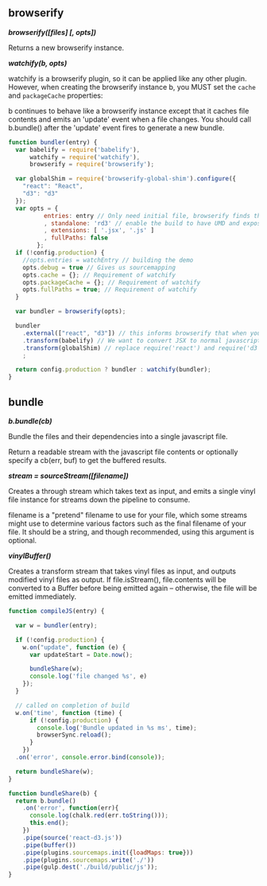 browserify
---
***browserify([files] [, opts])***

Returns a new browserify instance.

***watchify(b, opts)***

watchify is a browserify plugin, so it can be applied like any other plugin. However, when creating the browserify instance b, you MUST set the `cache` and `packageCache` properties:

b continues to behave like a browserify instance except that it caches file contents and emits an 'update' event when a file changes. You should call b.bundle() after the 'update' event fires to generate a new bundle. 

```js
function bundler(entry) {
  var babelify = require('babelify'),
      watchify = require('watchify'),
      browserify = require('browserify');

  var globalShim = require('browserify-global-shim').configure({
    "react": "React",
    "d3": "d3"
  });
  var opts = {
          entries: entry // Only need initial file, browserify finds the deps
          , standalone: 'rd3' // enable the build to have UMD and expose window.rsc if no module system is used
          , extensions: [ '.jsx', '.js' ]
          , fullPaths: false
        };
  if (!config.production) {
    //opts.entries = watchEntry // building the demo
    opts.debug = true // Gives us sourcemapping
    opts.cache = {}; // Requirement of watchify
    opts.packageCache = {}; // Requirement of watchify
    opts.fullPaths = true; // Requirement of watchify
  }

  var bundler = browserify(opts);

  bundler
    .external(["react", "d3"]) // this informs browserify that when you see require("react") or require("d3") it will be available, trust me
    .transform(babelify) // We want to convert JSX to normal javascript
    .transform(globalShim) // replace require('react') and require('d3') with (window.React) and (window.d3)
    ;

  return config.production ? bundler : watchify(bundler);
}
```
bundle
---
***b.bundle(cb)***

Bundle the files and their dependencies into a single javascript file.

Return a readable stream with the javascript file contents or optionally specify a cb(err, buf) to get the buffered results.

***stream = sourceStream([filename])***

Creates a through stream which takes text as input, and emits a single vinyl file instance for streams down the pipeline to consume.

filename is a "pretend" filename to use for your file, which some streams might use to determine various factors such as the final filename of your file. It should be a string, and though recommended, using this argument is optional.

***vinylBuffer()***

Creates a transform stream that takes vinyl files as input, and outputs modified vinyl files as output. If file.isStream(), file.contents will be converted to a Buffer before being emitted again – otherwise, the file will be emitted immediately.

```js
function compileJS(entry) {

  var w = bundler(entry);

  if (!config.production) {
    w.on("update", function (e) {
      var updateStart = Date.now();

      bundleShare(w);
      console.log('file changed %s', e)
    });
  }

  // called on completion of build
  w.on('time', function (time) {
      if (!config.production) {
        console.log('Bundle updated in %s ms', time);
        browserSync.reload();
      }
    })
  .on('error', console.error.bind(console));

  return bundleShare(w);
}

function bundleShare(b) {
  return b.bundle()
    .on('error', function(err){
      console.log(chalk.red(err.toString()));
      this.end();
    })
    .pipe(source('react-d3.js'))
    .pipe(buffer())
    .pipe(plugins.sourcemaps.init({loadMaps: true}))
    .pipe(plugins.sourcemaps.write('./'))
    .pipe(gulp.dest('./build/public/js'));
}
```
